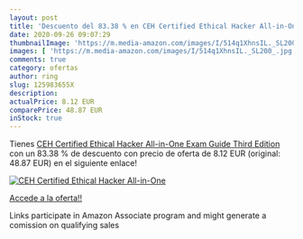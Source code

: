 ```yaml
---
layout: post
title: 'Descuento del 83.38 % en CEH Certified Ethical Hacker All-in-One '
date: 2020-09-26 09:07:29
thumbnailImage: 'https://m.media-amazon.com/images/I/514q1XhnsIL._SL200_.jpg'
images: [ 'https://m.media-amazon.com/images/I/514q1XhnsIL._SL200_.jpg' ]
comments: true
category: ofertas
author: ring
slug: 125983655X
description:
actualPrice: 8.12 EUR
comparePrice: 48.87 EUR
inStock: true
---
```


Tienes [CEH Certified Ethical Hacker All-in-One Exam Guide  Third Edition](https://www.amazon.it/dp/125983655X/?tag=tolees00-21) con un 83.38 % de descuento con precio de oferta de 8.12 EUR (original: 48.87 EUR) en el siguiente enlace!

[![CEH Certified Ethical Hacker All-in-One ](https://m.media-amazon.com/images/I/514q1XhnsIL._SL200_.jpg)](https://www.amazon.it/dp/125983655X/?tag=tolees00-21)

[Accede a la oferta!!](https://www.amazon.it/dp/125983655X/?tag=tolees00-21)

Links participate in Amazon Associate program and might generate a comission on qualifying sales



